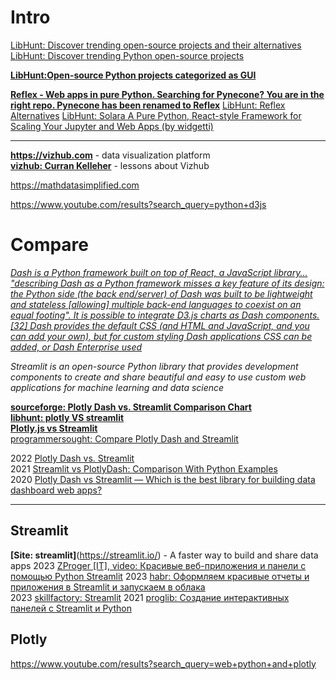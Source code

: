 # Intro          
[LibHunt: Discover trending open-source projects and their alternatives](https://www.libhunt.com/)                  
[LibHunt: Discover trending Python open-source projects](https://www.libhunt.com/l/python)              

**[LibHunt:Open-source Python projects categorized as GUI](https://www.libhunt.com/l/python/topic/gui)**           

**[Reflex - Web apps in pure Python.  Searching for Pynecone? You are in the right repo. Pynecone has been renamed to Reflex](https://github.com/reflex-dev)**
[LibHunt: Reflex Alternatives](https://www.libhunt.com/r/reflex)
[LibHunt: Solara A Pure Python, React-style Framework for Scaling Your Jupyter and Web Apps (by widgetti)](https://www.libhunt.com/r/solara)            

- - -

**https://vizhub.com** - data visualization platform               
**[vizhub: Curran Kelleher](https://vizhub.com/curran/)** - lessons about Vizhub

https://mathdatasimplified.com             

https://www.youtube.com/results?search_query=python+d3js


# Compare                         
*[Dash is a Python framework built on top of React, a JavaScript library...  "describing Dash as a Python framework misses a key feature of its design: the Python side (the back end/server) of Dash was built to be lightweight and stateless [allowing] multiple back-end languages to coexist on an equal footing". It is possible to integrate D3.js charts as Dash components.[32] Dash provides the default CSS (and HTML and JavaScript, and you can add your own), but for custom styling Dash applications CSS can be added, or Dash Enterprise used](https://en.wikipedia.org/wiki/Plotly#Dash)*             

*Streamlit is an open-source Python library that provides development components to create and share beautiful and easy to use custom web applications for machine learning and data science*        

**[sourceforge: Plotly Dash vs. Streamlit Comparison Chart](https://sourceforge.net/software/compare/Plotly-Dash-vs-Streamlit/)**                     
**[libhunt: plotly VS streamlit](https://www.libhunt.com/compare-plotly-vs-streamlit)**                
**[Plotly.js vs Streamlit](https://stackshare.io/stackups/plotly-js-vs-streamlit)**              
[programmersought: Compare Plotly Dash and Streamlit](https://www.programmersought.com/article/15227503141)              


2022 [Plotly Dash vs. Streamlit](https://blog.finxter.com/plotly-dash-vs-streamlit/)            
2021 [Streamlit vs PlotlyDash: Comparison With Python Examples](https://analyticsindiamag.com/streamlit-vs-plotlydash-comparison-with-python-examples/)                
2020 [Plotly Dash vs Streamlit — Which is the best library for building data dashboard web apps?](https://towardsdatascience.com/plotly-dash-vs-streamlit-which-is-the-best-library-for-building-data-dashboard-web-apps-97d7c98b938c)               

- - -           

## Streamlit 
**[Site: streamlit]**(https://streamlit.io/) - A faster way to build and share data apps
2023 [ZProger [IT], video: Красивые веб-приложения и панели с помощью Python Streamlit](https://www.youtube.com/watch?v=soFlHdVr8UU)
2023 [habr: Оформляем красивые отчеты и приложения в Streamlit и запускаем в облака](https://habr.com/ru/companies/amvera/articles/744952/)  
2023 [skillfactory: Streamlit](https://blog.skillfactory.ru/glossary/streamlit)
2021 [proglib: Создание интерактивных панелей с Streamlit и Python](https://proglib.io/p/sozdanie-interaktivnyh-paneley-s-streamlit-i-python-2021-06-21)       

## Plotly 
https://www.youtube.com/results?search_query=web+python+and+plotly           


